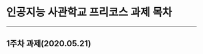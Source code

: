 # 인공지능 사관학교 프리코스 과제 목차
------
<h2>1주차 과제(2020.05.21)
<https://github.com/Kim-hee-ah/report/blob/master/1%EC%A3%BC%EC%B0%A8_%EA%B3%BC%EC%A0%9C(2020_05_21).ipynb
